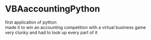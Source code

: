 # VBAaccountingPython
first application of python<br>
made it to win an accounting competition with a virtual business game <br>
very clunky and had to look up every part of it
